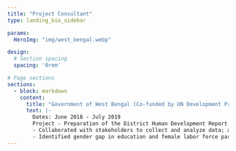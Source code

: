 ```yaml
---
title: "Project Consultant"
type: landing_bio_sidebar

params:
  HeroImg: "img/west_bengal.webp"

design:
  # Section spacing
  spacing: '0rem'

# Page sections
sections:
  - block: markdown
    content:
      title: "Government of West Bengal (Co‑funded by UN Development Program)"
      text: |-
        Dates: June 2018 - July 2019  
        Project ‑ Preparation of the District Human Development Report for Purba Medinipur, West Bengal:
        - Collaborated with stakeholders to collect and analyze data; authored Education, Health, and Industry chapters.
        - Identified gender gap in education and female labor force participation stagnation, prompting targeted policies.
---
```


